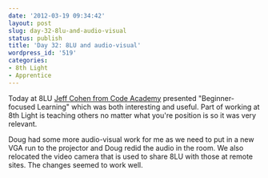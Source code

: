 ```yaml
---
date: '2012-03-19 09:34:42'
layout: post
slug: day-32-8lu-and-audio-visual
status: publish
title: 'Day 32: 8LU and audio-visual'
wordpress_id: '519'
categories:
- 8th Light
- Apprentice
---
```


Today at 8LU [Jeff Cohen from Code Academy](http://codeacademy.org/staff) presented "Beginner-focused Learning" which was both interesting and useful. Part of working at 8th Light is teaching others no matter what you're position is so it was very relevant.

Doug had some more audio-visual work for me as we need to put in a new VGA run to the projector and Doug redid the audio in the room. We also relocated the video camera that is used to share 8LU with those at remote sites. The changes seemed to work well.
